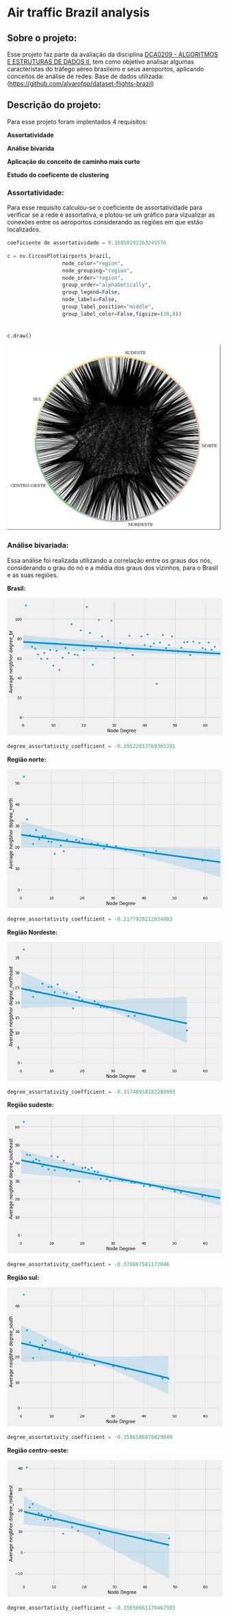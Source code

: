 # Air traffic Brazil analysis

## Sobre o projeto:
Esse projeto faz parte da avaliação da disciplina [DCA0209 - ALGORITMOS E ESTRUTURAS DE DADOS II](https://github.com/ivanovitchm/datastructure), tem como objetivo analisar algumas caracteristas do tráfego aéreo brasileiro e seus aeroportos, aplicando conceitos de análise de redes. Base de dados utilizada: (https://github.com/alvarofpp/dataset-flights-brazil)

## Descrição do projeto:
Para esse projeto foram implentados 4 requisitos:

**Assortatividade**

**Análise bivarida**

**Aplicação do conceito de caminho mais curto**

**Estudo do coeficente de clustering**

### Assortatividade:
Para esse requisito calculou-se o coeficiente de assortatividade para verificar se a rede é assortativa, e plotou-se um gráfico para vizualizar as conexões entre os  aeroportos considerando as regiões em que estão localizados.

```python
coeficiente de assortatividade = 0.36858192263245576
```

```python
c = nv.CircosPlot(airports_brazil,
                  node_color="region",
                  node_grouping="region",
                  node_order="region",
                  group_order="alphabetically",
                  group_legend=False,
                  node_labels=False,
                  group_label_position="middle",
                  group_label_color=False,figsize=(10,8))


c.draw()
```
![Circus plot](https://github.com/ClaudianoLeonardo/air_traffic_brazil_analysis/blob/main/images/Circus_plot.png)

### Análise bivariada:
Essa análise foi realizada utilizando a correlação entre os graus dos nós, considerando o grau do nó e a média dos graus dos vizinhos, para o Brasil e as suas regiões.

**Brasil:**

![bv_br](https://github.com/ClaudianoLeonardo/air_traffic_brazil_analysis/blob/main/images/bv_br.png)

```python
degree_assortativity_coefficient = -0.19522933769365391
```

**Região norte:**

![bv_nt](https://github.com/ClaudianoLeonardo/air_traffic_brazil_analysis/blob/main/images/bv_nt.png)

```python
degree_assortativity_coefficient = -0.2177920212034003
```

**Região Nordeste:**

![bv_ndr](https://github.com/ClaudianoLeonardo/air_traffic_brazil_analysis/blob/main/images/bv_nrd.png)

```python
degree_assortativity_coefficient = -0.31740910282280993
```

**Região sudeste:**

![bv_sds](https://github.com/ClaudianoLeonardo/air_traffic_brazil_analysis/blob/main/images/bv_sds.png)

```python
degree_assortativity_coefficient = -0.370867581172046
```

**Região sul:**

![bv_sl](https://github.com/ClaudianoLeonardo/air_traffic_brazil_analysis/blob/main/images/bv_sl.png)

```python
degree_assortativity_coefficient = -0.3586586878829849
```

**Região centro-oeste:**

![bv_cdo](https://github.com/ClaudianoLeonardo/air_traffic_brazil_analysis/blob/main/images/bv_cdo.png)

```python
degree_assortativity_coefficient = -0.35656661170467585
```
